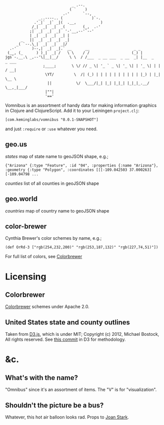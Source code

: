                                   _ .--.
                                 ( `    )
                              .-'      `--,
                   _..----.. (             )`-.
                 .'_|` _|` _|(  .__,           )
                /_|  _|  _|  _(        (_,  .-'
               ;|  _|  _|  _|  '-'__,--'`--'
               | _|  _|  _|  _| |
           _   ||  _|  _|  _|  _|
         _( `--.\_|  _|  _|  _|/
      .-'       )--,|  _|  _|.` __      __                    _ _                   
     (__, (_      ) )_|  _| /   \ \    / /                   (_) |                  
    jgs`-.__.\ _,--'\|__|__/     \ \  / /___  _ __ ___  _ __  _| |__  _   _ ___  
                     ;____;       \ \/ // _ \| '_ ` _ \| '_ \| | '_ \| | | / __|
                      \YT/         \  /| (_) | | | | | | | | | | |_) | |_| \__ \
                       ||           \/  \___/|_| |_| |_|_| |_|_|_.__/ \__,_|___/
                      |""|      
                      '=='


Vomnibus is an assortment of handy data for making information graphics in Clojure and ClojureScript.
Add it to your Leiningen `project.clj`:

    [com.keminglabs/vomnibus "0.0.1-SNAPSHOT"]

and just `:require` or `:use` whatever you need.



geo.us
------
*states* map of state name to geoJSON shape, e.g.;

    {"Arizona" {:type "Feature", :id "04", :properties {:name "Arizona"}, :geometry {:type "Polygon", :coordinates [[[-109.042503 37.000263] [-109.04798 ...

*counties* list of all counties in geoJSON shape

geo.world
---------
*countries* map of country name to geoJSON shape


color-brewer
------------
Cynthia Brewer's color schemes by name, e.g.;

    (def OrRd-3 ["rgb(254,232,200)" "rgb(253,187,132)" "rgb(227,74,51)"])

For full list of colors, see [Colorbrewer](http://colorbrewer2.org/)

Licensing
=========

Colorbrewer
-----------
[Colorbrewer](http://colorbrewer2.org/) schemes under Apache 2.0.


United States state and county outlines
---------------------------------------
Taken from [D3.js](http://mbostock.github.com/d3), which is under MIT; Copyright (c) 2012, Michael Bostock, All rights reserved.
See [this commit](https://github.com/mbostock/d3/commit/254a8e3e78ff7cc448d3657c553218bdc90478c6) in D3 for methodology.





&c.
===

What's with the name?
---------------------
"Omnibus" since it's an assortment of items.
The "V" is for "visualization".

Shouldn't the picture be a bus?
-------------------------------
Whatever, this hot air balloon looks rad.
Props to [Joan Stark](http://www.geocities.com/spunk1111/transp.htm).
